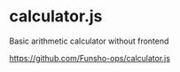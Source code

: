 # calculator.js
Basic arithmetic calculator without frontend

https://github.com/Funsho-ops/calculator.js
